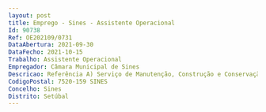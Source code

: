 ```yaml
--- 
layout: post
title: Emprego - Sines - Assistente Operacional
Id: 90738
Ref: OE202109/0731
DataAbertura: 2021-09-30
DataFecho: 2021-10-15
Trabalho: Assistente Operacional
Empregador: Câmara Municipal de Sines
Descricao: Referência A) Serviço de Manutenção, Construção e Conservação (obras) Assegurar a realização das operações de manutenção, conservação e reabilitação dos edifícios, equipamentos e infraestruturas municipais a efetuar por administração direta Assegurar a conservação e manutenção de equipamentos e mobiliário urbano Assegurar tarefas de apoio a eventos.Referência B) Serviço de Manutenção, Construção e Conservação (rede viária) Assegurar a realização das operações de manutenção, conservação e reabilitação da rede viária, equipamentos e infraestruturas municipais a efetuar por administração direta Assegurar tarefas de apoio a eventos.Referência C) Serviço de Vigilância Assegurar a abertura e fecho dos edifícios Assegurar a vigilância dos edifícios e equipamentos, bem como a organização dos espaços Assegurar tarefas de apoio a eventos.Referência D) Mercado Municipal Assegurar a realização das operações de manutenção, conservação e reabilitação do edifício do Mercado municipal Assegurar a abertura e fecho do Mercado Municipal Assegurar a limpeza, arrumação e organização dos espaços Assegurar tarefas de apoio a eventos.Referência E) Serviço de Limpeza de Edifícios Assegurar a realização das operações de manutenção e limpeza de edifícios e espaços Assegurar a abertura e fecho de edifícios Assegurar a arrumação e organização de espaços Assegurar tarefas de apoio a eventos.
CodigoPostal: 7520-159 SINES
Concelho: Sines
Distrito: Setúbal
--- 
```

